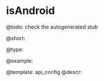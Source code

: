 isAndroid
=============

@todo:
	check the autogenerated stub


@short:
	

@type:

@example:

@template:	api_config
@descr:


